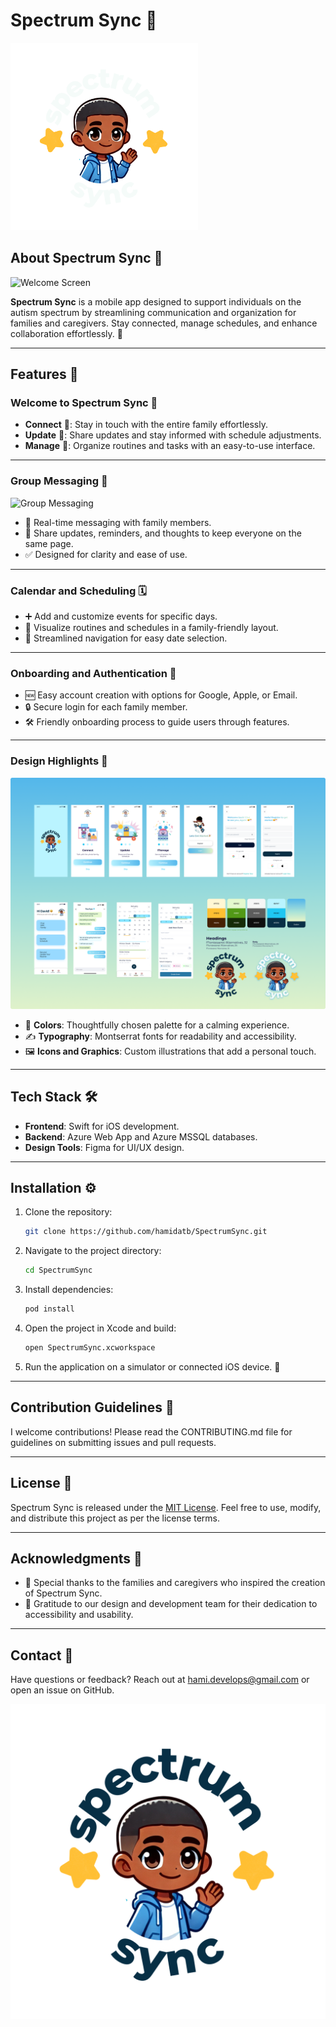 # Spectrum Sync 🌟

<img src="./FigmaDesigns/LogoWhite.png" alt="Spectrum Sync Logo" width="300" />


## About Spectrum Sync 🧩
![Welcome Screen](./FigmaDesigns/WelcomeTo.png)

**Spectrum Sync** is a mobile app designed to support individuals on the autism spectrum by streamlining communication and organization for families and caregivers. Stay connected, manage schedules, and enhance collaboration effortlessly. 💙

---

## Features 🚀

### Welcome to Spectrum Sync 🎉


- **Connect** 🤝: Stay in touch with the entire family effortlessly.
- **Update** 🔄: Share updates and stay informed with schedule adjustments.
- **Manage** 📅: Organize routines and tasks with an easy-to-use interface.

---

### Group Messaging 💬
![Group Messaging](./FigmaDesigns/MssgAndCal.png)

- 📡 Real-time messaging with family members.
- 🔔 Share updates, reminders, and thoughts to keep everyone on the same page.
- ✅ Designed for clarity and ease of use.

---

### Calendar and Scheduling 🗓️

- ➕ Add and customize events for specific days.
- 👀 Visualize routines and schedules in a family-friendly layout.
- 🧭 Streamlined navigation for easy date selection.

---

### Onboarding and Authentication 🔐

- 🆕 Easy account creation with options for Google, Apple, or Email.
- 🔒 Secure login for each family member.
- 🛠️ Friendly onboarding process to guide users through features.

---

### Design Highlights 🎨
![Design Overview](./FigmaDesigns/AllDesigns.png)

- 🎨 **Colors**: Thoughtfully chosen palette for a calming experience.
- ✍️ **Typography**: Montserrat fonts for readability and accessibility.
- 🖼️ **Icons and Graphics**: Custom illustrations that add a personal touch.

---

## Tech Stack 🛠️

- **Frontend**: Swift for iOS development.
- **Backend**: Azure Web App and Azure MSSQL databases.
- **Design Tools**: Figma for UI/UX design.

---

## Installation ⚙️

1. Clone the repository:
   ```bash
   git clone https://github.com/hamidatb/SpectrumSync.git
   ```

2. Navigate to the project directory:
   ```bash
   cd SpectrumSync
   ```

3. Install dependencies:
   ```bash
   pod install
   ```

4. Open the project in Xcode and build:
   ```bash
   open SpectrumSync.xcworkspace
   ```

5. Run the application on a simulator or connected iOS device. 📱

---

## Contribution Guidelines 🤝

I welcome contributions! Please read the CONTRIBUTING.md file for guidelines on submitting issues and pull requests.

---

## License 📄

Spectrum Sync is released under the [MIT License](./LICENSE). Feel free to use, modify, and distribute this project as per the license terms.

---

## Acknowledgments 🙏

- 🌟 Special thanks to the families and caregivers who inspired the creation of Spectrum Sync.
- 🎉 Gratitude to our design and development team for their dedication to accessibility and usability.

---

## Contact 📩

Have questions or feedback? Reach out at [hami.develops@gmail.com](mailto:hami.develops@gmail.com) or open an issue on GitHub.

![Footer Logo](./FigmaDesigns/LogoDark.png)
